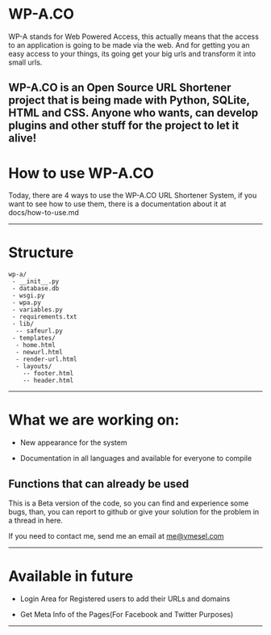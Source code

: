 WP-A.CO 
====================

WP-A stands for Web Powered Access, this actually means that the access to an application is going to be made via the web. And for getting you an easy access to your things, its going get your big urls and transform it into small urls.

WP-A.CO is an Open Source URL Shortener project that is being made with Python, SQLite, HTML and CSS.
Anyone who wants, can develop plugins and other stuff for the project to let it alive!
----
How to use WP-A.CO
=================================

Today, there are 4 ways to use the WP-A.CO URL Shortener System, if you want to see how to use them, there is a documentation about it at docs/how-to-use.md

----------------
Structure
===========================
```
wp-a/
 - __init__.py
 - database.db
 - wsgi.py
 - wpa.py
 - variables.py
 - requirements.txt
 - lib/
  -- safeurl.py
 - templates/
  - home.html
  - newurl.html
  - render-url.html
  - layouts/
    -- footer.html
    -- header.html
```
-----------------------------------
What we are working on:
===========================

- New appearance for the system

- Documentation in all languages and available for everyone to compile

## Functions that can already be used

This is a Beta version of the code, so you can find and experience some bugs, than, you can report to github or give your solution for the problem in a thread in here.

If you need to contact me, send me an email at me@vmesel.com

-------------------------------------------------
Available in future
===========================

- Login Area for Registered users to add their URLs and domains

- Get Meta Info of the Pages(For Facebook and Twitter Purposes)

----------------------------
